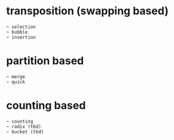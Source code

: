 # transposition (swapping based)
	~ selection
	~ bubble 
	~ insertion

# partition based
	~ merge 
	~ quick 

# counting based
	~ counting 
	~ radix (tbd)
 	~ bucket (tbd) 
